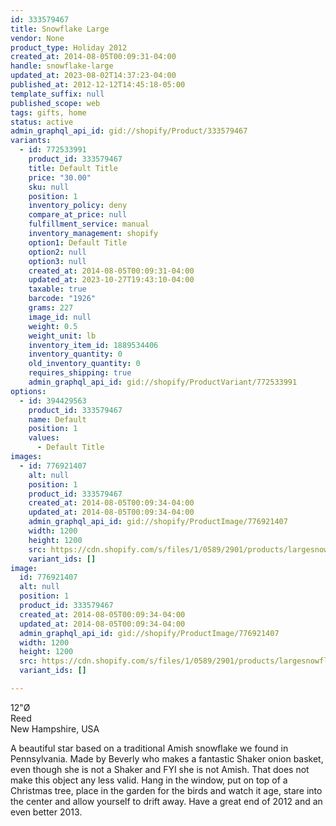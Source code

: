 ```yaml
---
id: 333579467
title: Snowflake Large
vendor: None
product_type: Holiday 2012
created_at: 2014-08-05T00:09:31-04:00
handle: snowflake-large
updated_at: 2023-08-02T14:37:23-04:00
published_at: 2012-12-12T14:45:18-05:00
template_suffix: null
published_scope: web
tags: gifts, home
status: active
admin_graphql_api_id: gid://shopify/Product/333579467
variants:
  - id: 772533991
    product_id: 333579467
    title: Default Title
    price: "30.00"
    sku: null
    position: 1
    inventory_policy: deny
    compare_at_price: null
    fulfillment_service: manual
    inventory_management: shopify
    option1: Default Title
    option2: null
    option3: null
    created_at: 2014-08-05T00:09:31-04:00
    updated_at: 2023-10-27T19:43:10-04:00
    taxable: true
    barcode: "1926"
    grams: 227
    image_id: null
    weight: 0.5
    weight_unit: lb
    inventory_item_id: 1889534406
    inventory_quantity: 0
    old_inventory_quantity: 0
    requires_shipping: true
    admin_graphql_api_id: gid://shopify/ProductVariant/772533991
options:
  - id: 394429563
    product_id: 333579467
    name: Default
    position: 1
    values:
      - Default Title
images:
  - id: 776921407
    alt: null
    position: 1
    product_id: 333579467
    created_at: 2014-08-05T00:09:34-04:00
    updated_at: 2014-08-05T00:09:34-04:00
    admin_graphql_api_id: gid://shopify/ProductImage/776921407
    width: 1200
    height: 1200
    src: https://cdn.shopify.com/s/files/1/0589/2901/products/largesnowflake.web.jpeg?v=1407211774
    variant_ids: []
image:
  id: 776921407
  alt: null
  position: 1
  product_id: 333579467
  created_at: 2014-08-05T00:09:34-04:00
  updated_at: 2014-08-05T00:09:34-04:00
  admin_graphql_api_id: gid://shopify/ProductImage/776921407
  width: 1200
  height: 1200
  src: https://cdn.shopify.com/s/files/1/0589/2901/products/largesnowflake.web.jpeg?v=1407211774
  variant_ids: []

---
```


12"Ø  
Reed  
New Hampshire, USA

A beautiful star based on a traditional Amish snowflake we found in Pennsylvania. Made by Beverly who makes a fantastic Shaker onion basket, even though she is not a Shaker and FYI she is not Amish. That does not make this object any less valid. Hang in the window, put on top of a Christmas tree, place in the garden for the birds and watch it age, stare into the center and allow yourself to drift away. Have a great end of 2012 and an even better 2013.